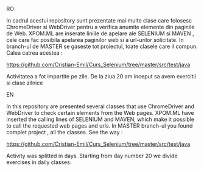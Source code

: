 RO

In cadrul acestui repository sunt prezentate mai multe clase care folosesc ChromeDriver si WebDriver pentru a verifica anumite elemente din paginile de Web.
XPOM.ML are inserate liniile de apelare ale SELENIUM si MAVEN , cele care fac posibila apelarea paginilor web si a url-urilor solicitate. 
In branch-ul de MASTER se gaseste tot proiectul, toate clasele care il compun. Calea catrea acestea :

https://github.com/Cristian-Emil/Curs_Selenium/tree/master/src/test/java

Activitatea a fot impartite pe zile. De la ziua 20 am inceput sa avem exercitii si clase zilnice 



EN

In this repository are presented several classes that use ChromeDriver and WebDriver to check certain elements from the Web pages.
XPOM.ML have inserted the calling lines of SELENIUM and MAVEN, which make it possible to call the requested web pages and urls.
In MASTER branch-ul you found complet project , all the classes. See the way :

https://github.com/Cristian-Emil/Curs_Selenium/tree/master/src/test/java

Activity was splitted in days. Starting from day number 20 we divide exercises in daily classes. 
